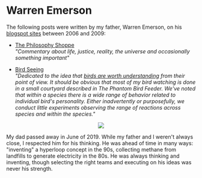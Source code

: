 # Warren Emerson
The following posts were written by my father, Warren Emerson, on his [blogspot sites](https://www.blogger.com/profile/13775765927998628081) between 2006 and 2009:

* [The Philosophy Shoppe](/categories/philosophy-shoppe/)</br>
_"Commentary about life, justice, reality, the universe and occasionally something important"_
  
* [Bird Seeing](/categories/bird-seeing/)</br>
_"Dedicated to the idea that [birds are worth understanding](/wemerson/birdseeing/) from their point of view. It should be obvious that most of my bird watching is done in a small courtyard described in The Phantom Bird Feeder. We've noted that within a species there is a wide range of behavior related to individual bird's personality. Either inadvertently or purposefully, we conduct little experiments observing the range of reactions across species and within the species."_

<center><img src="/images/wemerson/wle-montage.webp"> </center>

My dad passed away in June of 2019. While my father and I weren't always close, I respected him for his thinking. He was ahead of time in many ways: "inventing" a hyperloop concept in the 90s, collecting methane from landfills to generate electricity in the 80s. He was always thinking and inventing, though selecting the right teams and executing on his ideas was never his strength. 


